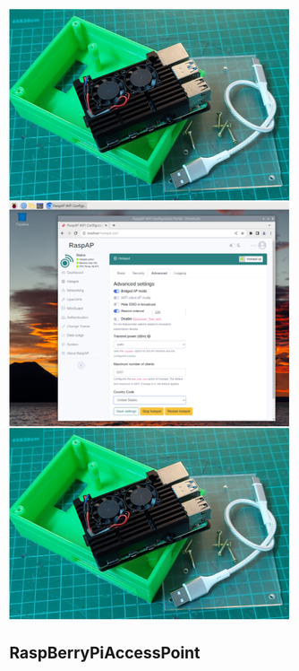 <img src="https://github.com/IESValledelSol/RaspBerryPiAccessPoint/blob/main/FEKVODQLE8JMT7D.jpg" width="500px">

<img src="https://github.com/IESValledelSol/RaspBerryPiAccessPoint/blob/main/F8P569BLE9YZOD3.png" width="500px">

<img src="https://github.com/IESValledelSol/RaspBerryPiAccessPoint/blob/main/FEKVODQLE8JMT7D.jpg" width="500px">

# RaspBerryPiAccessPoint

